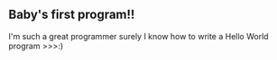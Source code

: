## Baby's first program!!
I'm such a great programmer surely I know how to write a Hello World program >>>:)
